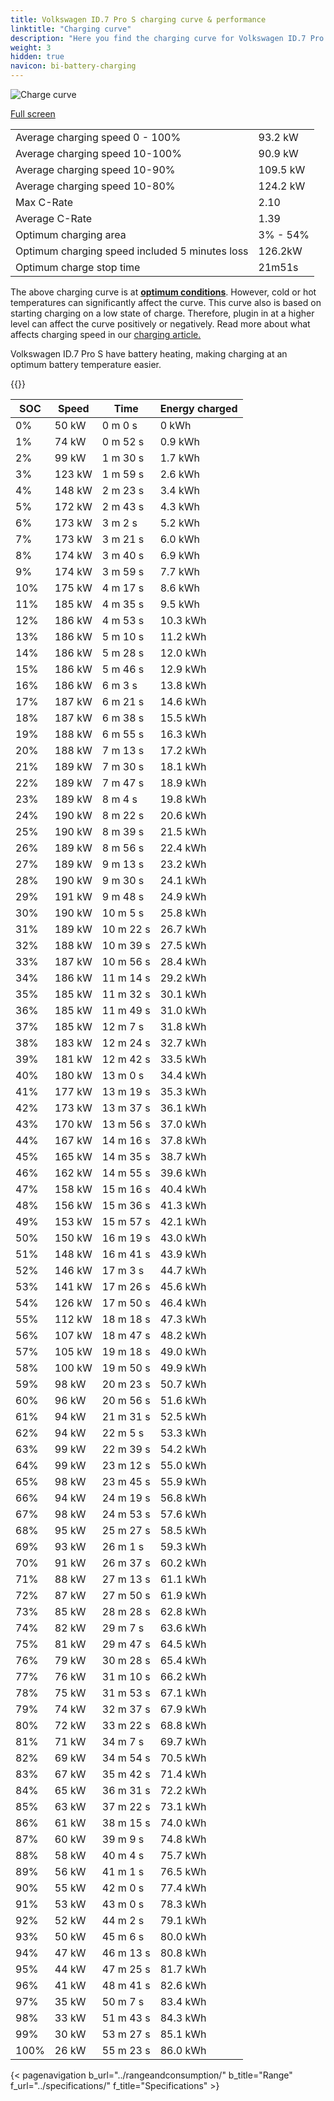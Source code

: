```yaml
---
title: Volkswagen ID.7 Pro S charging curve & performance
linktitle: "Charging curve"
description: "Here you find the charging curve for Volkswagen ID.7 Pro S."
weight: 3
hidden: true
navicon: bi-battery-charging
---
```

<!-- markdownlint-disable MD033 -->
<img src="/images/models/volkswagen/id.7/id.7_pro_s/chargingcurve.svg" alt="Charge curve" class="img-fluid">

[Full screen](/images/models/volkswagen/id.7/id.7_pro_s/chargingcurve.svg)


<table class="table table-striped border">
<tbody>
<tr>
<td>Average charging speed 0 - 100%</td><td>93.2 kW</td>
</tr>
<tr>
<td>Average charging speed 10-100%</td><td>90.9 kW</td>
</tr>
<tr>
<td>Average charging speed 10-90%</td><td>109.5 kW</td>
</tr>
<tr>
<td>Average charging speed 10-80%</td><td>124.2 kW</td>
</tr>
<tr>
<td>Max C-Rate</td><td>2.10</td>
</tr>
<tr>
<td>Average C-Rate</td><td>1.39</td>
</tr>
<tr>
<td>Optimum charging area</td><td>3% - 54%</td>
</tr>
<tr>
<td>Optimum charging speed included 5 minutes loss</td><td>126.2kW</td>
</tr>
<tr>
<td>Optimum charge stop time</td><td>21m51s</td>
</tr>
</tbody>
</table>


The above charging curve is at **[optimum conditions](../../../../../technology/battery/charging/#temperature)**. However, cold or hot temperatures can significantly affect the curve. This curve also is based on starting charging on a low state of charge. Therefore, plugin in at a higher level can affect the curve positively or negatively. Read more about what affects charging speed in our [charging article.](../../../../../technology/battery/charging/)


Volkswagen ID.7 Pro S have battery heating, making charging at an optimum battery temperature easier.


{{<evkxdisplayaddarticle />}}
<table class="table table-striped border">
<thead>
<tr><th>SOC</th><th>Speed</th><th>Time</th><th>Energy charged</th></tr>
</thead>
<tbody>
<tr>
<td>0%</td><td>50 kW</td><td> 0 m 0 s </td><td>0 kWh </td>
</tr>
<tr>
<td>1%</td><td>74 kW</td><td> 0 m 52 s </td><td>0.9 kWh </td>
</tr>
<tr>
<td>2%</td><td>99 kW</td><td> 1 m 30 s </td><td>1.7 kWh </td>
</tr>
<tr>
<td>3%</td><td>123 kW</td><td> 1 m 59 s </td><td>2.6 kWh </td>
</tr>
<tr>
<td>4%</td><td>148 kW</td><td> 2 m 23 s </td><td>3.4 kWh </td>
</tr>
<tr>
<td>5%</td><td>172 kW</td><td> 2 m 43 s </td><td>4.3 kWh </td>
</tr>
<tr>
<td>6%</td><td>173 kW</td><td> 3 m 2 s </td><td>5.2 kWh </td>
</tr>
<tr>
<td>7%</td><td>173 kW</td><td> 3 m 21 s </td><td>6.0 kWh </td>
</tr>
<tr>
<td>8%</td><td>174 kW</td><td> 3 m 40 s </td><td>6.9 kWh </td>
</tr>
<tr>
<td>9%</td><td>174 kW</td><td> 3 m 59 s </td><td>7.7 kWh </td>
</tr>
<tr>
<td>10%</td><td>175 kW</td><td> 4 m 17 s </td><td>8.6 kWh </td>
</tr>
<tr>
<td>11%</td><td>185 kW</td><td> 4 m 35 s </td><td>9.5 kWh </td>
</tr>
<tr>
<td>12%</td><td>186 kW</td><td> 4 m 53 s </td><td>10.3 kWh </td>
</tr>
<tr>
<td>13%</td><td>186 kW</td><td> 5 m 10 s </td><td>11.2 kWh </td>
</tr>
<tr>
<td>14%</td><td>186 kW</td><td> 5 m 28 s </td><td>12.0 kWh </td>
</tr>
<tr>
<td>15%</td><td>186 kW</td><td> 5 m 46 s </td><td>12.9 kWh </td>
</tr>
<tr>
<td>16%</td><td>186 kW</td><td> 6 m 3 s </td><td>13.8 kWh </td>
</tr>
<tr>
<td>17%</td><td>187 kW</td><td> 6 m 21 s </td><td>14.6 kWh </td>
</tr>
<tr>
<td>18%</td><td>187 kW</td><td> 6 m 38 s </td><td>15.5 kWh </td>
</tr>
<tr>
<td>19%</td><td>188 kW</td><td> 6 m 55 s </td><td>16.3 kWh </td>
</tr>
<tr>
<td>20%</td><td>188 kW</td><td> 7 m 13 s </td><td>17.2 kWh </td>
</tr>
<tr>
<td>21%</td><td>189 kW</td><td> 7 m 30 s </td><td>18.1 kWh </td>
</tr>
<tr>
<td>22%</td><td>189 kW</td><td> 7 m 47 s </td><td>18.9 kWh </td>
</tr>
<tr>
<td>23%</td><td>189 kW</td><td> 8 m 4 s </td><td>19.8 kWh </td>
</tr>
<tr>
<td>24%</td><td>190 kW</td><td> 8 m 22 s </td><td>20.6 kWh </td>
</tr>
<tr>
<td>25%</td><td>190 kW</td><td> 8 m 39 s </td><td>21.5 kWh </td>
</tr>
<tr>
<td>26%</td><td>189 kW</td><td> 8 m 56 s </td><td>22.4 kWh </td>
</tr>
<tr>
<td>27%</td><td>189 kW</td><td> 9 m 13 s </td><td>23.2 kWh </td>
</tr>
<tr>
<td>28%</td><td>190 kW</td><td> 9 m 30 s </td><td>24.1 kWh </td>
</tr>
<tr>
<td>29%</td><td>191 kW</td><td> 9 m 48 s </td><td>24.9 kWh </td>
</tr>
<tr>
<td>30%</td><td>190 kW</td><td> 10 m 5 s </td><td>25.8 kWh </td>
</tr>
<tr>
<td>31%</td><td>189 kW</td><td> 10 m 22 s </td><td>26.7 kWh </td>
</tr>
<tr>
<td>32%</td><td>188 kW</td><td> 10 m 39 s </td><td>27.5 kWh </td>
</tr>
<tr>
<td>33%</td><td>187 kW</td><td> 10 m 56 s </td><td>28.4 kWh </td>
</tr>
<tr>
<td>34%</td><td>186 kW</td><td> 11 m 14 s </td><td>29.2 kWh </td>
</tr>
<tr>
<td>35%</td><td>185 kW</td><td> 11 m 32 s </td><td>30.1 kWh </td>
</tr>
<tr>
<td>36%</td><td>185 kW</td><td> 11 m 49 s </td><td>31.0 kWh </td>
</tr>
<tr>
<td>37%</td><td>185 kW</td><td> 12 m 7 s </td><td>31.8 kWh </td>
</tr>
<tr>
<td>38%</td><td>183 kW</td><td> 12 m 24 s </td><td>32.7 kWh </td>
</tr>
<tr>
<td>39%</td><td>181 kW</td><td> 12 m 42 s </td><td>33.5 kWh </td>
</tr>
<tr>
<td>40%</td><td>180 kW</td><td> 13 m 0 s </td><td>34.4 kWh </td>
</tr>
<tr>
<td>41%</td><td>177 kW</td><td> 13 m 19 s </td><td>35.3 kWh </td>
</tr>
<tr>
<td>42%</td><td>173 kW</td><td> 13 m 37 s </td><td>36.1 kWh </td>
</tr>
<tr>
<td>43%</td><td>170 kW</td><td> 13 m 56 s </td><td>37.0 kWh </td>
</tr>
<tr>
<td>44%</td><td>167 kW</td><td> 14 m 16 s </td><td>37.8 kWh </td>
</tr>
<tr>
<td>45%</td><td>165 kW</td><td> 14 m 35 s </td><td>38.7 kWh </td>
</tr>
<tr>
<td>46%</td><td>162 kW</td><td> 14 m 55 s </td><td>39.6 kWh </td>
</tr>
<tr>
<td>47%</td><td>158 kW</td><td> 15 m 16 s </td><td>40.4 kWh </td>
</tr>
<tr>
<td>48%</td><td>156 kW</td><td> 15 m 36 s </td><td>41.3 kWh </td>
</tr>
<tr>
<td>49%</td><td>153 kW</td><td> 15 m 57 s </td><td>42.1 kWh </td>
</tr>
<tr>
<td>50%</td><td>150 kW</td><td> 16 m 19 s </td><td>43.0 kWh </td>
</tr>
<tr>
<td>51%</td><td>148 kW</td><td> 16 m 41 s </td><td>43.9 kWh </td>
</tr>
<tr>
<td>52%</td><td>146 kW</td><td> 17 m 3 s </td><td>44.7 kWh </td>
</tr>
<tr>
<td>53%</td><td>141 kW</td><td> 17 m 26 s </td><td>45.6 kWh </td>
</tr>
<tr>
<td>54%</td><td>126 kW</td><td> 17 m 50 s </td><td>46.4 kWh </td>
</tr>
<tr>
<td>55%</td><td>112 kW</td><td> 18 m 18 s </td><td>47.3 kWh </td>
</tr>
<tr>
<td>56%</td><td>107 kW</td><td> 18 m 47 s </td><td>48.2 kWh </td>
</tr>
<tr>
<td>57%</td><td>105 kW</td><td> 19 m 18 s </td><td>49.0 kWh </td>
</tr>
<tr>
<td>58%</td><td>100 kW</td><td> 19 m 50 s </td><td>49.9 kWh </td>
</tr>
<tr>
<td>59%</td><td>98 kW</td><td> 20 m 23 s </td><td>50.7 kWh </td>
</tr>
<tr>
<td>60%</td><td>96 kW</td><td> 20 m 56 s </td><td>51.6 kWh </td>
</tr>
<tr>
<td>61%</td><td>94 kW</td><td> 21 m 31 s </td><td>52.5 kWh </td>
</tr>
<tr>
<td>62%</td><td>94 kW</td><td> 22 m 5 s </td><td>53.3 kWh </td>
</tr>
<tr>
<td>63%</td><td>99 kW</td><td> 22 m 39 s </td><td>54.2 kWh </td>
</tr>
<tr>
<td>64%</td><td>99 kW</td><td> 23 m 12 s </td><td>55.0 kWh </td>
</tr>
<tr>
<td>65%</td><td>98 kW</td><td> 23 m 45 s </td><td>55.9 kWh </td>
</tr>
<tr>
<td>66%</td><td>94 kW</td><td> 24 m 19 s </td><td>56.8 kWh </td>
</tr>
<tr>
<td>67%</td><td>98 kW</td><td> 24 m 53 s </td><td>57.6 kWh </td>
</tr>
<tr>
<td>68%</td><td>95 kW</td><td> 25 m 27 s </td><td>58.5 kWh </td>
</tr>
<tr>
<td>69%</td><td>93 kW</td><td> 26 m 1 s </td><td>59.3 kWh </td>
</tr>
<tr>
<td>70%</td><td>91 kW</td><td> 26 m 37 s </td><td>60.2 kWh </td>
</tr>
<tr>
<td>71%</td><td>88 kW</td><td> 27 m 13 s </td><td>61.1 kWh </td>
</tr>
<tr>
<td>72%</td><td>87 kW</td><td> 27 m 50 s </td><td>61.9 kWh </td>
</tr>
<tr>
<td>73%</td><td>85 kW</td><td> 28 m 28 s </td><td>62.8 kWh </td>
</tr>
<tr>
<td>74%</td><td>82 kW</td><td> 29 m 7 s </td><td>63.6 kWh </td>
</tr>
<tr>
<td>75%</td><td>81 kW</td><td> 29 m 47 s </td><td>64.5 kWh </td>
</tr>
<tr>
<td>76%</td><td>79 kW</td><td> 30 m 28 s </td><td>65.4 kWh </td>
</tr>
<tr>
<td>77%</td><td>76 kW</td><td> 31 m 10 s </td><td>66.2 kWh </td>
</tr>
<tr>
<td>78%</td><td>75 kW</td><td> 31 m 53 s </td><td>67.1 kWh </td>
</tr>
<tr>
<td>79%</td><td>74 kW</td><td> 32 m 37 s </td><td>67.9 kWh </td>
</tr>
<tr>
<td>80%</td><td>72 kW</td><td> 33 m 22 s </td><td>68.8 kWh </td>
</tr>
<tr>
<td>81%</td><td>71 kW</td><td> 34 m 7 s </td><td>69.7 kWh </td>
</tr>
<tr>
<td>82%</td><td>69 kW</td><td> 34 m 54 s </td><td>70.5 kWh </td>
</tr>
<tr>
<td>83%</td><td>67 kW</td><td> 35 m 42 s </td><td>71.4 kWh </td>
</tr>
<tr>
<td>84%</td><td>65 kW</td><td> 36 m 31 s </td><td>72.2 kWh </td>
</tr>
<tr>
<td>85%</td><td>63 kW</td><td> 37 m 22 s </td><td>73.1 kWh </td>
</tr>
<tr>
<td>86%</td><td>61 kW</td><td> 38 m 15 s </td><td>74.0 kWh </td>
</tr>
<tr>
<td>87%</td><td>60 kW</td><td> 39 m 9 s </td><td>74.8 kWh </td>
</tr>
<tr>
<td>88%</td><td>58 kW</td><td> 40 m 4 s </td><td>75.7 kWh </td>
</tr>
<tr>
<td>89%</td><td>56 kW</td><td> 41 m 1 s </td><td>76.5 kWh </td>
</tr>
<tr>
<td>90%</td><td>55 kW</td><td> 42 m 0 s </td><td>77.4 kWh </td>
</tr>
<tr>
<td>91%</td><td>53 kW</td><td> 43 m 0 s </td><td>78.3 kWh </td>
</tr>
<tr>
<td>92%</td><td>52 kW</td><td> 44 m 2 s </td><td>79.1 kWh </td>
</tr>
<tr>
<td>93%</td><td>50 kW</td><td> 45 m 6 s </td><td>80.0 kWh </td>
</tr>
<tr>
<td>94%</td><td>47 kW</td><td> 46 m 13 s </td><td>80.8 kWh </td>
</tr>
<tr>
<td>95%</td><td>44 kW</td><td> 47 m 25 s </td><td>81.7 kWh </td>
</tr>
<tr>
<td>96%</td><td>41 kW</td><td> 48 m 41 s </td><td>82.6 kWh </td>
</tr>
<tr>
<td>97%</td><td>35 kW</td><td> 50 m 7 s </td><td>83.4 kWh </td>
</tr>
<tr>
<td>98%</td><td>33 kW</td><td> 51 m 43 s </td><td>84.3 kWh </td>
</tr>
<tr>
<td>99%</td><td>30 kW</td><td> 53 m 27 s </td><td>85.1 kWh </td>
</tr>
<tr>
<td>100%</td><td>26 kW</td><td> 55 m 23 s </td><td>86.0 kWh </td>
</tr>
</tbody>
</table>


{< pagenavigation b_url="../rangeandconsumption/" b_title="Range" f_url="../specifications/" f_title="Specifications" >}
